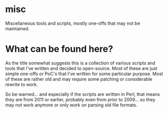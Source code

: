 # misc
Miscellaneous tools and scripts, mostly one-offs that may not be maintained.

# What can be found here?

As the title somewhat suggests this is a collection of various scripts and tools
that I've written and decided to open-source. Most of these are just simple
one-offs or PoC's that I've written for some particular purpose. Most of these
are rather old and may require some patching or considerable rewrite to work.

So be warned... and especially if the scripts are written in Perl, that means
they are from 2011 or earlier, probably even from prior to 2009... so they may
not work anymore or only work on parsing old file formats.
